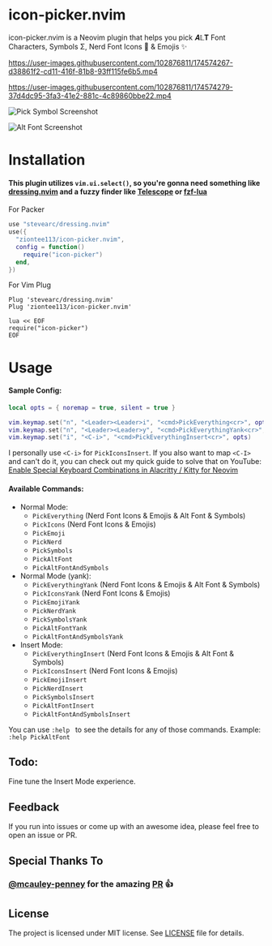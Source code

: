 # icon-picker.nvim

icon-picker.nvim is a Neovim plugin that helps you pick 𝑨𝕃𝚻 Font Characters, Symbols Σ, Nerd Font Icons  & Emojis ✨

https://user-images.githubusercontent.com/102876811/174574267-d38861f2-cd11-416f-81b8-93ff115fe6b5.mp4

https://user-images.githubusercontent.com/102876811/174574279-37d4dc95-3fa3-41e2-881c-4c89860bbe22.mp4

![Pick Symbol Screenshot](https://user-images.githubusercontent.com/102876811/174749829-de1f8ab6-bd5a-4c5e-87db-78c3b5c96d49.png)

![Alt Font Screenshot](https://user-images.githubusercontent.com/102876811/174749842-4802bd94-d517-4e53-942a-53351646f5cc.png)

# Installation

#### This plugin utilizes `vim.ui.select()`, so you're gonna need something like [dressing.nvim](https://github.com/stevearc/dressing.nvim) and a fuzzy finder like [Telescope](https://github.com/nvim-telescope/telescope.nvim) or [fzf-lua](https://github.com/ibhagwan/fzf-lua)

For Packer

```lua
use "stevearc/dressing.nvim"
use({
  "ziontee113/icon-picker.nvim",
  config = function()
    require("icon-picker")
  end,
})
```

For Vim Plug

```
Plug 'stevearc/dressing.nvim'
Plug 'ziontee113/icon-picker.nvim'

lua << EOF
require("icon-picker")
EOF
```

# Usage

#### Sample Config:

```lua
local opts = { noremap = true, silent = true }

vim.keymap.set("n", "<Leader><Leader>i", "<cmd>PickEverything<cr>", opts)
vim.keymap.set("n", "<Leader><Leader>y", "<cmd>PickEverythingYank<cr>", opts)
vim.keymap.set("i", "<C-i>", "<cmd>PickEverythingInsert<cr>", opts)
```

I personally use `<C-i>` for `PickIconsInsert`. If you also want to map `<C-I>` and can't do it, you can check out my quick guide to solve that on YouTube: [Enable Special Keyboard Combinations in Alacritty / Kitty for Neovim](https://www.youtube.com/watch?v=lHBD6pdJ-Ng)

#### Available Commands:

- Normal Mode:
  - `PickEverything` (Nerd Font Icons & Emojis & Alt Font & Symbols)
  - `PickIcons` (Nerd Font Icons & Emojis)
  - `PickEmoji`
  - `PickNerd`
  - `PickSymbols`
  - `PickAltFont`
  - `PickAltFontAndSymbols`
- Normal Mode (yank):
  - `PickEverythingYank` (Nerd Font Icons & Emojis & Alt Font & Symbols)
  - `PickIconsYank` (Nerd Font Icons & Emojis)
  - `PickEmojiYank`
  - `PickNerdYank`
  - `PickSymbolsYank`
  - `PickAltFontYank`
  - `PickAltFontAndSymbolsYank`
- Insert Mode:
  - `PickEverythingInsert` (Nerd Font Icons & Emojis & Alt Font & Symbols)
  - `PickIconsInsert` (Nerd Font Icons & Emojis)
  - `PickEmojiInsert`
  - `PickNerdInsert`
  - `PickSymbolsInsert`
  - `PickAltFontInsert`
  - `PickAltFontAndSymbolsInsert`

You can use `:help ` to see the details for any of those commands.
Example: `:help PickAltFont`

## Todo:

Fine tune the Insert Mode experience.

## Feedback

If you run into issues or come up with an awesome idea, please feel free to open an issue or PR.

## Special Thanks To

### [@mcauley-penney](https://github.com/mcauley-penney) for the amazing [PR](https://github.com/ziontee113/icon-picker.nvim/pull/3) :thumbsup:

## License

The project is licensed under MIT license. See [LICENSE](./LICENSE) file for details.
